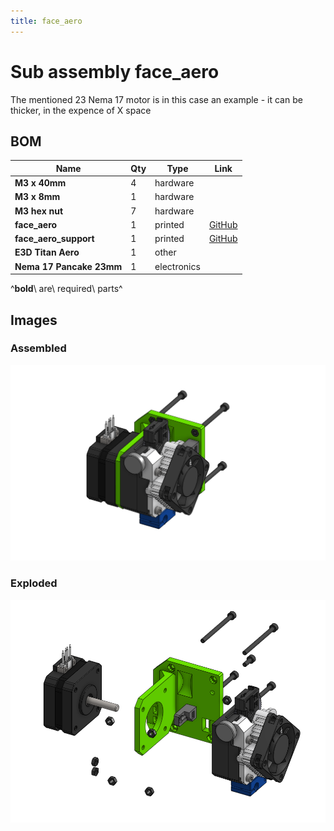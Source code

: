 ```yaml
---
title: face_aero
---
```



# Sub assembly face_aero 

The mentioned 23 Nema 17 motor is in this case an example - it can be thicker, in the expence of X space

## BOM

| Name | Qty | Type | Link |
| ---- | --- | ---- | ---- |
| **M3 x 40mm** | 4 | hardware |  |
| **M3 x 8mm** | 1 | hardware |  |
| **M3 hex nut** | 7 | hardware |  |
| **face_aero** | 1 | printed | [GitHub](https://github.com/pkucmus/EVA/tree/master/stl/Faces/face_aero.stl) |
| **face_aero_support** | 1 | printed | [GitHub](https://github.com/pkucmus/EVA/tree/master/stl/Faces/face_aero_support.stl) |
| **E3D Titan Aero** | 1 | other |  |
| **Nema 17 Pancake 23mm** | 1 | electronics |  |

^**bold**\ are\ required\ parts^


## Images

### Assembled

![](../assets/images/sub_assemblies/face_aero.png)

### Exploded

![](../assets/images/sub_assemblies/face_aero_exploded.png)